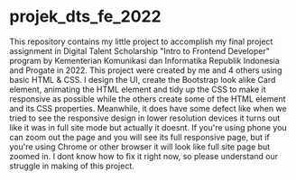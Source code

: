 # projek_dts_fe_2022
This repository contains my little project to accomplish my final project assignment in Digital Talent Scholarship "Intro to Frontend Developer" program by Kementerian Komunikasi dan Informatika Republik Indonesia and Progate in 2022.
This project were created by me and 4 others using basic HTML & CSS. I design the UI, create the Bootstrap look alike Card element, animating the HTML element and tidy up the CSS to make it responsive as possible while the others create some of the HTML element and its CSS properties. Meanwhile, it does have some defect like when we tried to see the responsive design in lower resolution devices it turns out like it was in full site mode but actually it doesnt. If you're using phone you can zoom out the page and you will see its full responsive page, but if you're using Chrome or other browser it will look like full site page but zoomed in. I dont know how to fix it right now, so please understand our struggle in making of this project.
